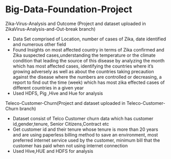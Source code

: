 # Big-Data-Foundation-Project

Zika-Virus-Analysis and Outcome (Project and dataset uploaded in ZikaVirus-Analysis-and-Out-break branch)

-	Data Set comprised of Location, number of cases of Zika, date identified and numerous other field
-	Found Insights on most affected country in terms of Zika confirmed and Zika suspected cases,understanding the temperature or the climate   condition that leading the source of this disease by analyzing the month which has most affected cases, identifying the countries where   it’s growing adversely as well as about the countries taking precaution against the disease where the numbers are controlled or      decreasing, a report to find out the time (week) which has most zika effected cases of different countries in a given year
-	Used HDFS, Pig ,Hive and Hue for analysis 

Teleco-Customer-Churn(Project and dataset uploaded in Teleco-Customer-Churn branch)

-	Dataset consist of Telco Customer churn data which has customer id,gender,tenure, Senior Citizens,Contract etc
-	Get customer id and their tenure whose tenure is more than 20 years and are using paperless billing method to save an environment, most   preferred internet service used by the customer, minimum bill that the customer has paid when not using internet connection
-	Used Hive,HUE and HDFS for analysis


